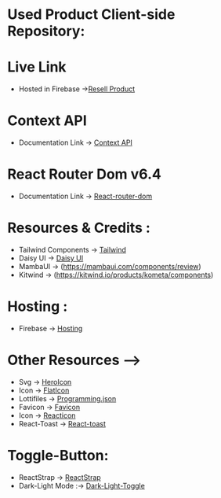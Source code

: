 # Used Product Client-side Repository:



# Live Link
* Hosted in Firebase ->[Resell Product](https://used-products-resale-870c2.web.app)

# Context API

* Documentation Link -> [Context API](https://reactjs.org/docs/context.html#api)

# React Router Dom v6.4 
* Documentation Link -> [React-router-dom](https://reactrouter.com/en/main/start/overview)

# Resources & Credits :
* Tailwind Components -> [Tailwind](https://tailwindcss.com/docs/installation)
* Daisy UI -> [Daisy UI](https://daisyui.com/)
* MambaUI -> (https://mambaui.com/components/review)
* Kitwind -> (https://kitwind.io/products/kometa/components)

# Hosting : 
* Firebase -> [Hosting](https://used-products-resale-870c2.web.app)

# Other Resources -->
* Svg -> [HeroIcon](https://kaleidoscopic-pika-4681e2.netlify.app/)
* Icon -> [FlatIcon](https://www.flaticon.com/)
* Lottifiles -> [Programming.json](https://lottiefiles.com/)
* Favicon -> [Favicon](https://icons8.com/icons/set/coding-courses)
* Icon -> [Reacticon](https://react-icons.github.io/react-icons/)
* React-Toast -> [React-toast](https://react-hot-toast.com/)

# Toggle-Button:
* ReactStrap -> [ReactStrap](https://www.npmjs.com/package/reactstrap)
* Dark-Light Mode :-> [Dark-Light-Toggle](https://levelup.gitconnected.com/dark-mode-in-react-533faaee3c6e)

